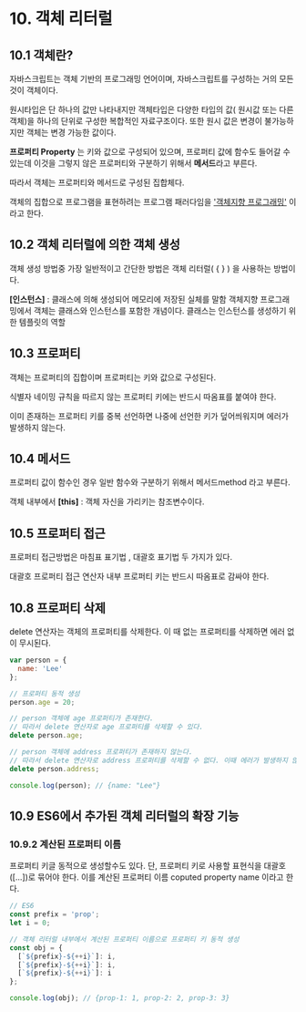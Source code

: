 # 10. 객체 리터럴

## 10.1 객체란? <a href="#property" id="property"></a>

자바스크립트는 객체 기반의 프로그래밍 언어이며, 자바스크립트를 구성하는 거의 모든 것이 객체이다.

원시타입은 단 하나의 값만 나타내지만 객체타입은 다양한 타입의 값( 원시값 또는 다른 객체)을 하나의 단위로 구성한 복합적인 자료구조이다. 또한 원시 값은 변경이 불가능하지만 객체는 변경 가능한 값이다.

**프로퍼티 Property** 는 키와 값으로 구성되어 있으며, 프로퍼티 값에 함수도 들어갈 수 있는데 이것을 그렇지 않은 프로퍼티와 구분하기 위해서 **메서드**라고 부른다.&#x20;

따라서 객체는 프로퍼티와 메서드로 구성된 집합체다.

객체의 집합으로 프로그램을 표현하려는 프로그램 패러다임을 ['객체지향 프로그래밍'](19..md) 이라고 한다.&#x20;

## 10.2 객체 리터럴에 의한 객체 생성

객체 생성 방법중 가장 일반적이고 간단한 방법은 객체 리터럴( { } ) 을 사용하는 방법이다.

**\[인스턴스]** : 클래스에 의해 생성되어 메모리에 저장된 실체를 말함 객체지향 프로그래밍에서 객체는 클래스와 인스턴스를 포함한 개념이다. 클래스는 인스턴스를 생성하기 위한 템플릿의 역할

## 10.3 프로퍼티&#x20;

객체는 프로퍼티의 집합이며 프로퍼티는 키와 값으로 구성된다.

식별자 네이밍 규칙을 따르지 않는 프로퍼티 키에는 반드시 따옴표를 붙여야 한다.

이미 존재하는 프로퍼티 키를 중복 선언하면 나중에 선언한 키가 덮어씌워지며 에러가 발생하지 않는다.

## 10.4 메서드&#x20;

프로퍼티 값이 함수인 경우 일반 함수와 구분하기 위해서 메서드method 라고 부른다.

객체 내부에서 **\[this]** : 객체 자신을 가리키는 참조변수이다.

## 10.5 프로퍼티 접근

프로퍼티 접근방법은 마침표 표기법 , 대괄호 표기법 두 가지가 있다.&#x20;

대괄호 프로퍼티 접근 연산자 내부 프로퍼티 키는 반드시 따옴표로 감싸야 한다.

## 10.8 프로퍼티 삭제&#x20;

delete 연산자는 객체의 프로퍼티를 삭제한다. 이 때 없는 프로퍼티를 삭제하면 에러 없이 무시된다.

```javascript
var person = {
  name: 'Lee'
};

// 프로퍼티 동적 생성
person.age = 20;

// person 객체에 age 프로퍼티가 존재한다.
// 따라서 delete 연산자로 age 프로퍼티를 삭제할 수 있다.
delete person.age;

// person 객체에 address 프로퍼티가 존재하지 않는다.
// 따라서 delete 연산자로 address 프로퍼티를 삭제할 수 없다. 이때 에러가 발생하지 않는다.
delete person.address;

console.log(person); // {name: "Lee"}
```

## 10.9 ES6에서 추가된 객체 리터럴의 확장 기능

### 10.9.2 계산된 프로퍼티 이름

프로퍼티 키글 동적으로 생성할수도 있다. 단, 프로퍼티 키로 사용할 표현식을 대괄호(\[...])로 묶어야 한다. 이를 계산된 프로퍼티 이름 coputed property name 이라고 한다.

```javascript
// ES6
const prefix = 'prop';
let i = 0;

// 객체 리터럴 내부에서 계산된 프로퍼티 이름으로 프로퍼티 키 동적 생성
const obj = {
  [`${prefix}-${++i}`]: i,
  [`${prefix}-${++i}`]: i,
  [`${prefix}-${++i}`]: i
};

console.log(obj); // {prop-1: 1, prop-2: 2, prop-3: 3}
```

